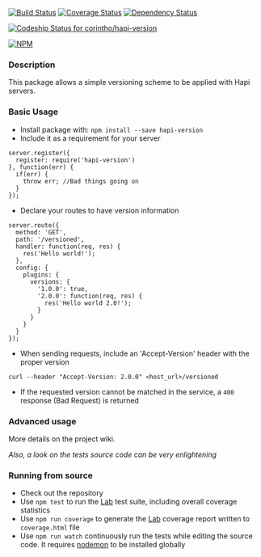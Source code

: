 [![Build Status](https://travis-ci.org/corintho/hapi-version.svg?branch=master)](https://travis-ci.org/corintho/hapi-version) [![Coverage Status](https://coveralls.io/repos/corintho/hapi-version/badge.svg?branch=master)](https://coveralls.io/r/corintho/hapi-version?branch=master) [![Dependency Status](https://gemnasium.com/corintho/hapi-version.svg)](https://gemnasium.com/corintho/hapi-version)

[ ![Codeship Status for corintho/hapi-version](https://codeship.com/projects/42b6aef0-f2ba-0132-1e75-5ed004d44c71/status?branch=master)](https://codeship.com/projects/85263)

[![NPM](https://nodei.co/npm/hapi-version.png)](https://nodei.co/npm/hapi-version/)
### Description

This package allows a simple versioning scheme to be applied with Hapi servers.

### Basic Usage
- Install package with: `npm install --save hapi-version`
- Include it as a requirement for your server
```
server.register({
  register: require('hapi-version')
}, function(err) {
  if(err) {
    throw err; //Bad things going on
  }
});
```
- Declare your routes to have version information
```
server.route({
  method: 'GET',
  path: '/versioned',
  handler: function(req, res) {
    res('Hello world!');
  },
  config: {
    plugins: {
      versions: {
        '1.0.0': true,
        '2.0.0': function(req, res) {
          res('Hello world 2.0!');
        }
      }
    }
  }
});
```
- When sending requests, include an 'Accept-Version' header with the proper version
```
curl --header "Accept-Version: 2.0.0" <host_url>/versioned
```
- If the requested version cannot be matched in the service, a `400` response (Bad Request) is returned

### Advanced usage
More details on the project wiki.

*Also, a look on the tests source code can be very enlightening*


### Running from source
- Check out the repository
- Use `npm test` to run the [Lab](https://www.npmjs.com/package/lab) test suite, including overall coverage statistics
- Use `npm run coverage` to generate the [Lab](https://www.npmjs.com/package/lab) coverage report written to `coverage.html` file
- Use `npm run watch` continuously run the tests while editing the source code. It requires [nodemon](https://www.npmjs.com/package/nodemon) to be installed globally
